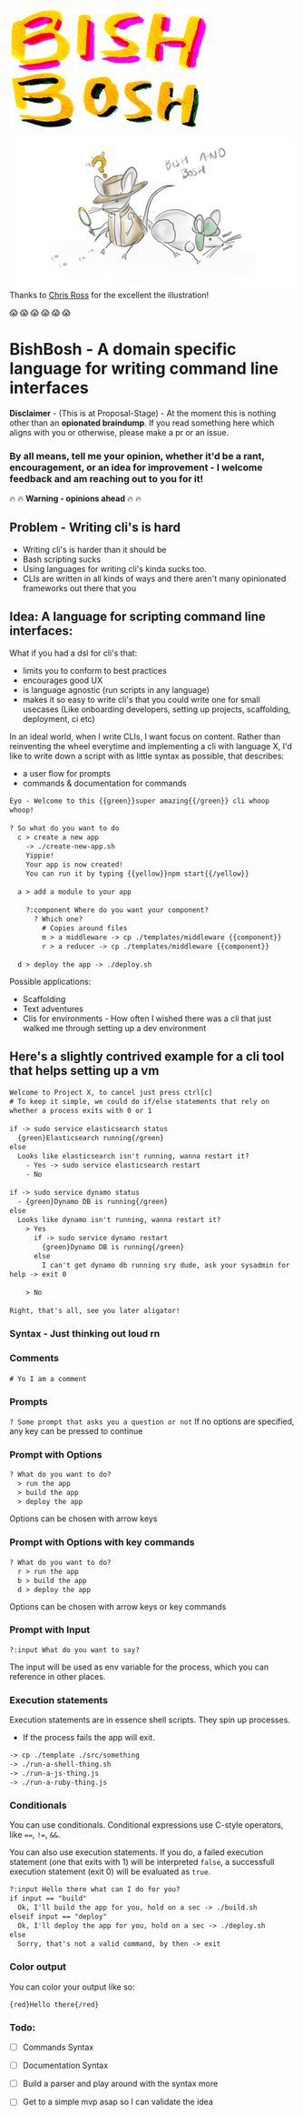 ![!!!Bish Bosh!!!](logo.jpg)

![That's Bish and Bosh!!!](bish_and_bosh.jpg)
Thanks to [Chris Ross](http://www.darkrock.co.uk/) for the excellent the illustration!

:scream: :scream: :scream: :scream: :scream: :scream:

# BishBosh - A domain specific language for writing command line interfaces

__Disclaimer__ - (This is at Proposal-Stage) - At the moment this is nothing other than an __opionated braindump__. If you read something here which aligns with you or otherwise, please make a pr or an issue.

### By all means, tell me your opinion, whether it'd be a rant, encouragement, or an idea for improvement - I welcome feedback and am reaching out to you for it!

:fire: :fire: __Warning - opinions ahead__ :fire: :fire:

## Problem - Writing cli's is hard

- Writing cli's is harder than it should be
- Bash scripting sucks
- Using languages for writing cli's kinda sucks too.
- CLIs are written in all kinds of ways and there aren't many opinionated frameworks out there that you 

## Idea: A language for scripting command line interfaces:

What if you had a dsl for cli's that:
- limits you to conform to best practices
- encourages good UX
- is language agnostic (run scripts in any language)
- makes it so easy to write cli's that you could write one for small usecases (Like onboarding developers, setting up projects, scaffolding, deployment, ci etc)

In an ideal world, when I write CLIs, I want focus on content. Rather than reinventing the wheel everytime and implementing a cli with language X, I'd like to write down a script with as little syntax as possible, that describes:
- a user flow for prompts
- commands & documentation for commands

```
Eyo - Welcome to this {{green}}super amazing{{/green}} cli whoop whoop!

? So what do you want to do
  c > create a new app
    -> ./create-new-app.sh
    Yippie!
    Your app is now created!
    You can run it by typing {{yellow}}npm start{{/yellow}}

  a > add a module to your app

    ?:component Where do you want your component?
      ? Which one?
        # Copies around files
        m > a middleware -> cp ./templates/middleware {{component}}
        r > a reducer -> cp ./templates/middleware {{component}}

  d > deploy the app -> ./deploy.sh
```

Possible applications:
- Scaffolding
- Text adventures
- Clis for environments - How often I wished there was a cli that just walked me through setting up a dev environment

## Here's a slightly contrived example for a cli tool that helps setting up a vm
```
Welcome to Project X, to cancel just press ctrl[c]
# To keep it simple, we could do if/else statements that rely on whether a process exits with 0 or 1

if -> sudo service elasticsearch status
  {green}Elasticsearch running{/green}
else
  Looks like elasticsearch isn't running, wanna restart it?
    - Yes -> sudo service elasticsearch restart
    - No

if -> sudo service dynamo status
  - {green}Dynamo DB is running{/green}
else
  Looks like dynamo isn't running, wanna restart it?
    > Yes
      if -> sudo service dynamo restart
        {green}Dynamo DB is running{/green}
      else
        I can't get dynamo db running sry dude, ask your sysadmin for help -> exit 0

    > No

Right, that's all, see you later aligator!
```

### Syntax - Just thinking out loud rn

### Comments
`# Yo I am a comment`

### Prompts
`? Some prompt that asks you a question or not`
If no options are specified, any key can be pressed to continue

### Prompt with Options
```
? What do you want to do?
  > run the app
  > build the app
  > deploy the app
```
Options can be chosen with arrow keys

### Prompt with Options with key commands
```
? What do you want to do?
  r > run the app
  b > build the app
  d > deploy the app
```
Options can be chosen with arrow keys or key commands


### Prompt with Input
```
?:input What do you want to say?
```
The input will be used as env variable for the process, which you can reference in other places.

### Execution statements
Execution statements are in essence shell scripts. They spin up processes.

- If the process fails the app will exit.
```
-> cp ./template ./src/something
-> ./run-a-shell-thing.sh
-> ./run-a-js-thing.js
-> ./run-a-ruby-thing.js
```

### Conditionals
You can use conditionals. Conditional expressions use C-style operators, like `==`, `!=`, `&&`.

You can also use execution statements. If you do, a failed execution statement (one that exits with 1) will be interpreted `false`, a successfull execution statement (exit 0) will be evaluated as `true`.
```
?:input Hello there what can I do for you?
if input == "build"
  Ok, I'll build the app for you, hold on a sec -> ./build.sh
elseif input == "deploy"
  Ok, I'll deploy the app for you, hold on a sec -> ./deploy.sh
else
  Sorry, that's not a valid command, by then -> exit
```

### Color output
You can color your output like so:
```
{red}Hello there{/red}
```

### Todo:

- [ ] Commands Syntax
- [ ] Documentation Syntax
- [ ] Build a parser and play around with the syntax more
- [ ] Get to a simple mvp asap so I can validate the idea

